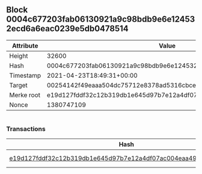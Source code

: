 ## Block 0004c677203fab06130921a9c98bdb9e6e124532ecd6a6eac0239e5db0478514

Attribute | Value
--- | ---
Height | 32600
Hash | 0004c677203fab06130921a9c98bdb9e6e124532ecd6a6eac0239e5db0478514
Timestamp | 2021-04-23T18:49:31+00:00
Target | 00254142f49eaaa504dc75712e8378ad5316cbcead634704b3734b6271167cc4
Merke root | e19d127fddf32c12b319db1e645d97b7e12a4df07ac004eaa49e36b1ce65f1e5
Nonce | 1380747109

```

```

### Transactions

Hash | Amount
--- | ---
[e19d127fddf32c12b319db1e645d97b7e12a4df07ac004eaa49e36b1ce65f1e5](e19d127fddf32c12b319db1e645d97b7e12a4df07ac004eaa49e36b1ce65f1e5.md) | 10.00000000 SKEPTI 
